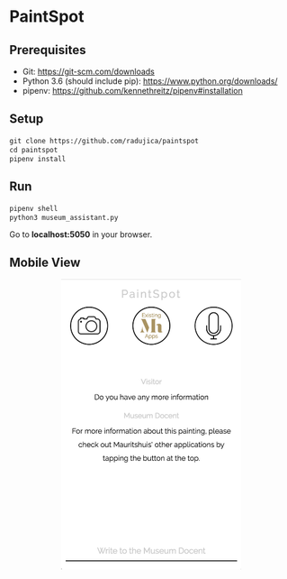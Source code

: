 # PaintSpot

## Prerequisites

* Git: https://git-scm.com/downloads
* Python 3.6 (should include pip): https://www.python.org/downloads/
* pipenv: https://github.com/kennethreitz/pipenv#installation

## Setup

```
git clone https://github.com/radujica/paintspot
cd paintspot
pipenv install 
```

## Run

```
pipenv shell
python3 museum_assistant.py
```
Go to <b>localhost:5050</b> in your browser.

## Mobile View

<p align="center">
    <kbd>
      <img src="https://github.com/radujica/paintspot/blob/master/images/mobile_view.jpg?raw=true" width="320"\>
     </kbd>
</p>

